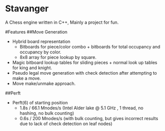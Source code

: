 # Stavanger
A Chess engine written in C++, Mainly a project for fun.

#Features
##Move Generation
- Hybrid board representation
  - Bitboards for piece/color combo + bitboards for total occupancy and occupancy by color.
  - 8x8 array for piece lookup by square.
- Magic bitboard lookup tables for sliding pieces + normal look up tables for king and knight.
- Pseudo legal move generation with check detection after attempting to make a move.
- Move make/unmake approach.

##Perft
- Perft(6) of starting position
  - 1.8s / 66.1 Mnodes/s (Intel Alder lake @ 5.1 GHz , 1 thread, no hashing, no bulk counting)
  - 0.6s / 200 Mnodes/s (with bulk counting, but gives incorrect results due to lack of check detection on leaf nodes)


